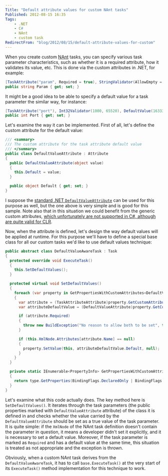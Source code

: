 ```yaml
---
Title: "Default attribute values for custom NAnt tasks"
Published: 2012-08-15 16:35
Tags:
    - .NET
    - C#
    - NAnt
    - custom task
RedirectFrom: "blog/2012/08/15/default-attribute-values-for-custom"
---
```


When you create custom [NAnt](http://nant.sourceforge.net/) tasks, you can specify various task parameter characteristics, such as whether it is a required attribute, how it validates its value, etc. This is done via the custom attributes in .NET, for example:

```csharp
[TaskAttribute("param", Required = true), StringValidator(AllowEmpty = false)]
public string Param { get; set; }
```

It might be a good idea to be able to specify a default value for a task parameter the similar way, for instance:

```csharp
[TaskAttribute("port"), Int32Validator(1000, 65520), DefaultValue(16333)]
public int Port { get; set; }
```

Let's examine the way it can be implemented. First of all, let's define the custom attribute for the default value:

```csharp
/// <summary>
/// The custom attribute for the task attribute default value
/// </summary>
public class DefaultValueAttribute : Attribute
{
  public DefaultValueAttribute(object value)
  {
    this.Default = value;
  }

  public object Default { get; set; }
}
```

I suppose the [standard .NET `DefaultValueAttribute`](http://msdn.microsoft.com/en-us/library/system.componentmodel.defaultvalueattribute.aspx) can be used for this purpose as well, but the one above is very simple and is good for this sample. Note also that in this situation we could benefit from the generic custom attributes, [which unfortunately are not supported in C#, although are quite valid for CLR](http://stackoverflow.com/questions/294216/why-does-c-sharp-forbid-generic-attribute-types).

Now, when the attribute is defined, let's design the way default values will be applied at runtime. For this purpose we'll have to define a special base class for all our custom tasks we'd like to use default values technique:

```csharp
public abstract class DefaultValueAwareTask : Task
{
  protected override void ExecuteTask()
  {
    this.SetDefaultValues();
  }

  protected virtual void SetDefaultValues()
  {
    foreach (var property in GetPropertiesWithCustomAttributes<DefaultValueAttribute>(this.GetType()))
    {
      var attribute = (TaskAttributeAttribute)property.GetCustomAttributes(typeof(TaskAttributeAttribute), false)[0];
      var attributeDefaultValue = (DefaultValueAttribute)property.GetCustomAttributes(typeof(DefaultValueAttribute), false)[0];

      if (attribute.Required)
      {
        throw new BuildException("No reason to allow both to be set", this.Location);
      }

      if (this.XmlNode.Attributes[attribute.Name] == null)
      {
        property.SetValue(this, attributeDefaultValue.Default, null);
      }
    }
  }

  private static IEnumerable<PropertyInfo> GetPropertiesWithCustomAttributes<T>(Type type)
  {
    return type.GetProperties(BindingFlags.DeclaredOnly | BindingFlags.Public | BindingFlags.Instance).Where(property => property.GetCustomAttributes(typeof(T), false).Length > 0);
  }
}
```

Let's examine what this code actually does. The key method here is `SetDefaultValues()`. It iterates through the task parameters (the public properties marked with `DefaultValueAttribute` attribute) of the class it is defined in and checks whether the value carried by the `DefaultValueAttribute` should be set as a true value of the task parameter. It is quite simple: if the `XmlNode` of the NAnt task definition doesn't contain the parameter in question, it means a developer didn't set it explicitly, and it is necessary to set a default value. Moreover, if the task parameter is marked as `Required` and has a default value at the same time, this situation is treated as not appropriate and the exception is thrown.

Obviously, when a custom NAnt task derives from the `DefaultValueAwareTask`, it has to call `base.ExecuteTask()` at the very start of its `ExecuteTask()` method implementation for this technique to work.
